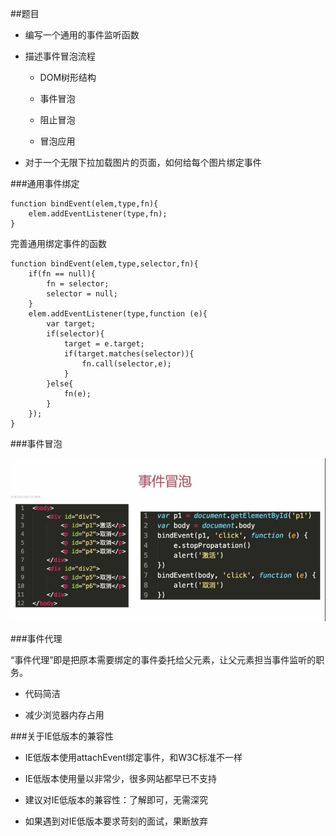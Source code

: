 ##题目

- 编写一个通用的事件监听函数

- 描述事件冒泡流程

    - DOM树形结构
    
    - 事件冒泡
    
    - 阻止冒泡
    
    - 冒泡应用
    

        

- 对于一个无限下拉加载图片的页面，如何给每个图片绑定事件




###通用事件绑定

```
function bindEvent(elem,type,fn){
    elem.addEventListener(type,fn);
}

```

完善通用绑定事件的函数
```
function bindEvent(elem,type,selector,fn){
    if(fn == null){
        fn = selector;
        selector = null;
    }
    elem.addEventListener(type,function (e){
        var target;
        if(selector){
            target = e.target;
            if(target.matches(selector)){
                fn.call(selector,e);
            }
        }else{
            fn(e);
        }
    });
}

```






###事件冒泡

![](/assets/360截图20171003152545764.jpg)




###事件代理

“事件代理”即是把原本需要绑定的事件委托给父元素，让父元素担当事件监听的职务。


- 代码简洁

- 减少浏览器内存占用





###关于IE低版本的兼容性

- IE低版本使用attachEvent绑定事件，和W3C标准不一样

- IE低版本使用量以非常少，很多网站都早已不支持

- 建议对IE低版本的兼容性：了解即可，无需深究

- 如果遇到对IE低版本要求苛刻的面试，果断放弃

















































































































































